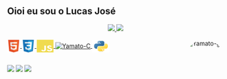 ## Oioi eu sou o Lucas José
<div align="center">
  <a href="https://github.com/yamatosz">
  <img height="180em" src="https://github-readme-stats.vercel.app/api?username=yamatosz&show_icons=true&theme=monokai&include_all_commits=true&count_private=true"/>
  <img height="180em" src="https://github-readme-stats.vercel.app/api/top-langs/?username=yamatosz&layout=compact&langs_count=7&theme=monokai&card_width=250"/>
</div>
<div style="display: inline_block"><br>
  <img align="center" alt="Yamato-Html" height="30" widht="40" src="https://raw.githubusercontent.com/devicons/devicon/master/icons/html5/html5-original.svg">
  <img align="center" alt="Yamato-Css" height="30" widht="40" src="https://raw.githubusercontent.com/devicons/devicon/master/icons/css3/css3-original.svg">
  <img align="center" alt="Yamato-Js" height="30" width="40" src="https://raw.githubusercontent.com/devicons/devicon/master/icons/javascript/javascript-plain.svg">
  <img align="center" alt="Yamato-C" height="30" widht="40" src="https://cdn.jsdelivr.net/gh/devicons/devicon/icons/c/c-plain.svg">
  <img align="center" alt="Yamato-Python" height="30" width="40" src="https://raw.githubusercontent.com/devicons/devicon/master/icons/python/python-original.svg">
  <img align="right" alt="Yamato-gif" height ="150" style="border-radius:50px;" src="https://cdn.discordapp.com/attachments/822800826140590120/927249451624587365/Gif.gif">
</div>
  
  ##
 
<div> 
  <a href="https://www.instagram.com/lucasjose451/" target="_blank"><img src="https://img.shields.io/badge/-Instagram-%23E4405F?style=for-the-badge&logo=instagram&logoColor=white" target="_blank"></a>
 	<a href="https://www.twitch.tv/yamato_sz" target="_blank"><img src="https://img.shields.io/badge/Twitch-9146FF?style=for-the-badge&logo=twitch&logoColor=white" target="_blank"></a>
  <a href = "mailto:lucasj191218@gmail.com"><img src="https://img.shields.io/badge/-Gmail-%23333?style=for-the-badge&logo=gmail&logoColor=white" target="_blank"></a>
</div>
